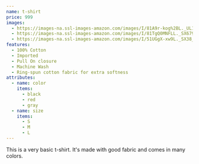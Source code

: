 ```yaml
---
name: t-shirt
price: 999
images:
  - https://images-na.ssl-images-amazon.com/images/I/81A9r-kog%2BL._UL1500_.jpg
  - https://images-na.ssl-images-amazon.com/images/I/81TgQ0MNFLL._SX679._SX._UX._SY._UY_.jpg
  - https://images-na.ssl-images-amazon.com/images/I/51UGgX-xw9L._SX38_SY50_CR,0,0,38,50_.jpg
features:
  - 100% Cotton
  - Imported
  - Pull On closure
  - Machine Wash
  - Ring-spun cotton fabric for extra softness
attributes:
  - name: color
    items:
      - black
      - red
      - gray
  - name: size
    items:
      - S
      - M
      - L       
---
```


This is a very basic t-shirt. It's made with good fabric and comes in many colors.
